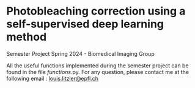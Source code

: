 # Photobleaching correction using a self-supervised deep learning method
Semester Project Spring 2024 - Biomedical Imaging Group

All the useful functions implemented during the semester project can be found in the file _functions_.py. For any question, please contact me at the following email : louis.litzler@epfl.ch
